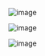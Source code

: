 ![image](https://github.com/user-attachments/assets/41be8529-96b4-4880-969b-00719e7c5053)

![image](https://github.com/user-attachments/assets/bacde634-ae61-4fcd-906d-189d0b1fb499)

![image](https://github.com/user-attachments/assets/4d86e34f-7f01-4290-ac9c-ea79dbc2eeef)
